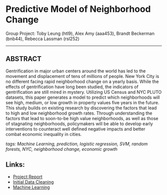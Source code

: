 # Predictive Model of Neighborhood Change

Group Project: 
Toby Leung (htl9), Alex Amy (aaa453), Brandt Beckerman (bnb44), Rebecca Lassman (rsl252)

---

## ABSTRACT
Gentrification in major urban centers around the world has led to the movement and displacement of tens of millions of people. New York City is no different facing rapid neighborhood change on a yearly basis. While the effects of gentrification have long been studied, the indicators of gentrification are still mired in mystery. Utilizing US Census and NYC PLUTO datasets, this paper generates a model to predict which neighborhoods will see high, medium, or low growth in property values five years in the future. This study builds on existing research by discovering the factors that lead to high and low neighborhood growth rates. Through understanding the factors that lead to soon-to-be high value neighborhoods, as well as those of stagnating neighborhoods, policymakers will be able to develop early interventions to counteract well defined negative impacts and better combat economic inequality in cities.

*tags: Machine Learning, prediction, logistic regression, SVM, random forests, NYC, neighborhood change, economic growth*

## Links:
- [Project Report](ProjectReport.md "Project Report")
- [Initial Data Cleaning](Step1_Census_Cleaning.ipynb)
- [Machine Learning](Step2_Machine_Learning_Modelling.ipynb)